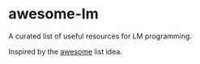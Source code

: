 # awesome-lm
A curated list of useful resources for LM programming.

Inspired by the [awesome](https://github.com/sindresorhus/awesome) list idea.
